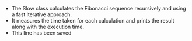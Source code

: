 * The Slow class calculates the Fibonacci sequence recursively and using a fast iterative approach.
* It measures the time taken for each calculation and prints the result along with the execution time.
* This line has been saved 
